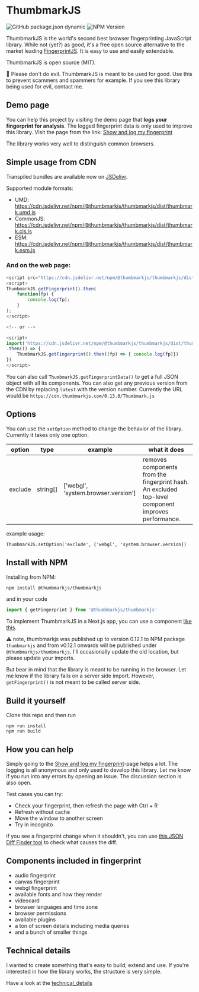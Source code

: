 # ThumbmarkJS
![GitHub package.json dynamic](https://img.shields.io/github/package-json/version/ilkkapeltola/thumbmarkjs)
![NPM Version](https://img.shields.io/npm/v/@thumbmarkjs/thumbmarkjs)

ThumbmarkJS is the world's second best browser fingerprinting JavaScript library. While not (yet?) as good, it's a free open source alternative to the market leading [FingerprintJS](https://github.com/fingerprintjs/fingerprintjs). It is easy to use and easily extendable.

ThumbmarkJS is open source (MIT).

🙏 Please don't do evil. ThumbmarkJS is meant to be used for good. Use this to prevent scammers and spammers for example. If you see this library being used for evil, contact me.


## Demo page

You can help this project by visiting the demo page that **logs your fingerprint for analysis**. The logged fingerprint data is only used to improve this library. Visit the page from the link: [Show and log my fingerprint](https://www.thumbmarkjs.com/)

The library works very well to distinguish common browsers.

## Simple usage from CDN

Transpiled bundles are available now on [JSDelivr](https://www.jsdelivr.com/).

Supported module formats:
- UMD: https://cdn.jsdelivr.net/npm/@thumbmarkjs/thumbmarkjs/dist/thumbmark.umd.js
- CommonJS: https://cdn.jsdelivr.net/npm/@thumbmarkjs/thumbmarkjs/dist/thumbmark.cjs.js
- ESM: https://cdn.jsdelivr.net/npm/@thumbmarkjs/thumbmarkjs/dist/thumbmark.esm.js

### And on the web page:

```javascript
<script src="https://cdn.jsdelivr.net/npm/@thumbmarkjs/thumbmarkjs/dist/thumbmark.umd.js"></script>
<script>
ThumbmarkJS.getFingerprint().then(
    function(fp) {
        console.log(fp);
    }
);
</script>

<!-- or -->

<script>
import('https://cdn.jsdelivr.net/npm/@thumbmarkjs/thumbmarkjs/dist/thumbmark.umd.js')
.then(() => {
    ThumbmarkJS.getFingerprint().then((fp) => { console.log(fp)})
})
</script>

```

You can also call `ThumbmarkJS.getFingerprintData()` to get a full JSON object with all its components.
You can also get any previous version from the CDN by replacing `latest` with the version number. Currently the URL would be
`https://cdn.thumbmarkjs.com/0.13.0/Thumbmark.js`

## Options

You can use the `setOption` method to change the behavior of the library. Currently it takes only one option.

|  option |     type |                             example | what it does |
| - | - | - | - |
| exclude | string[] | ['webgl', 'system.browser.version'] | removes components from the fingerprint hash. An excluded top-level component improves performance. |

example usage:

```
ThumbmarkJS.setOption('exclude', ['webgl', 'system.browser.version])
```

## Install with NPM

Installing from NPM:

```bash
npm install @thumbmarkjs/thumbmarkjs
```

and in your code

```javascript
import { getFingerprint } from '@thumbmarkjs/thumbmarkjs'
```

To implement ThumbmarkJS in a Next.js app, you can use a component [like this](examples/nextjs.tsx).

:warning: note, thumbmarkjs was published up to version 0.12.1 to NPM package `thumbmarkjs` and from v0.12.1 onwards will be published under `@thumbmarkjs/thumbmarkjs`. I'll occasionally update the old location, but please update your imports.

But bear in mind that the library is meant to be running in the browser. Let me know if the library fails on a server side import. However, `getFingerprint()` is not meant to be called server side.

## Build it yourself

Clone this repo and then run

```
npm run install
npm run build
```

## How you can help

Simply going to the [Show and log my fingerprint](https://www.thumbmarkjs.com/)-page helps a lot. The logging is all anonymous and only used to develop this library. Let me know if you run into any errors by opening an issue. The discussion section is also open.

Test cases you can try:
- Check your fingerprint, then refresh the page with Ctrl + R
- Refresh without cache
- Move the window to another screen
- Try in incognito

if you see a fingerprint change when it shouldn't, you can use [this JSON Diff Finder tool](https://url-decode.com/tool/json-diff) to check what causes the diff.

## Components included in fingerprint
- audio fingerprint
- canvas fingerprint
- webgl fingerprint
- available fonts and how they render
- videocard
- browser languages and time zone
- browser permissions
- available plugins
- a ton of screen details including media queries
- and a bunch of smaller things

## Technical details

I wanted to create something that's easy to build, extend and use. If you're interested in how the library works, the structure is very simple.

Have a look at the [technical_details](technical_details.md)
